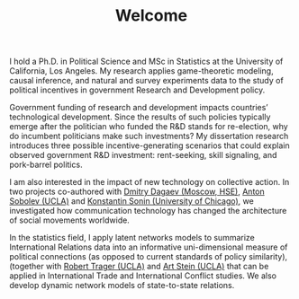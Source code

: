 ﻿---
permalink: /
title: "Welcome"
excerpt: "About me"
author_profile: true
redirect_from: 
  - /about/
  - /about.html
---

I hold a Ph.D. in Political Science and MSc in Statistics at the University of California, Los Angeles. My research applies game-theoretic modeling, causal inference, and natural and survey experiments data to the study of political incentives in government Research and Development policy.  

Government funding of research and development impacts countries’ technological development. Since the results of such policies typically emerge after the politician who funded the R&D stands for re-election, why do incumbent politicians make such investments? My dissertation research introduces three possible incentive-generating scenarios that could explain observed government R&D investment: rent-seeking, skill signaling, and pork-barrel politics. 

I am also interested in the impact of new technology on collective action. In two projects co-authored with [Dmitry Dagaev (Moscow, HSE)](https://www.hse.ru/en/staff/ddagaev), [Anton Sobolev (UCLA)](asobolev.com) and [Konstantin Sonin (University of Chicago)](https://harris.uchicago.edu/directory/konstantin-sonin), we investigated how communication technology has changed the architecture of social movements worldwide.

In the statistics field, I apply latent networks models to summarize International Relations data into an informative uni-dimensional measure of political connections (as opposed to current standards of policy similarity), (together with [Robert Trager (UCLA)](https://polisci.ucla.edu/people/robert-trager ) and [Art Stein (UCLA)](https://polisci.ucla.edu/people/arthur-stein) that can be applied in International Trade and International Conflict studies. We also develop dynamic network models of state-to-state relations.



